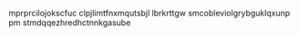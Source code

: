 mprprcilojokscfuc clpjlimtfnxmqutsbjl lbrkrttgw smcobleviolgrybguklqxunp pm stmdqqezhredhctnnkgasube